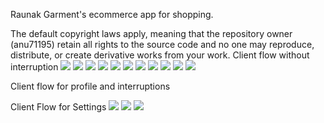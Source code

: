 Raunak Garment's ecommerce app for shopping.

The default copyright laws apply, meaning that the repository owner (anu71195) retain all rights to the source code and no one may reproduce, distribute, or create derivative works from your work.
Client flow without interruption
![](images/NormalFlow/loginScreen.PNG)
![](images/NormalFlow/home.PNG)
![](images/NormalFlow/logout.PNG)
![](images/NormalFlow/logoutPopup.PNG)
![](images/NormalFlow/NavigationBar.PNG)
![](images/NormalFlow/search.PNG)
![](images/NormalFlow/productMagnified.PNG)
![](images/NormalFlow/cart.PNG)
![](images/NormalFlow/cartConfirm.PNG)
![](images/NormalFlow/payment.PNG)
![](images/NormalFlow/paymentgateway.PNG)

Client flow for profile and interruptions

Client Flow for Settings
![](images/settingsFlow/settingsOff.PNG)
![](images/settingsFlow/settingsOn.PNG)
![](images/settingsFlow/settingsOnResult.PNG)
